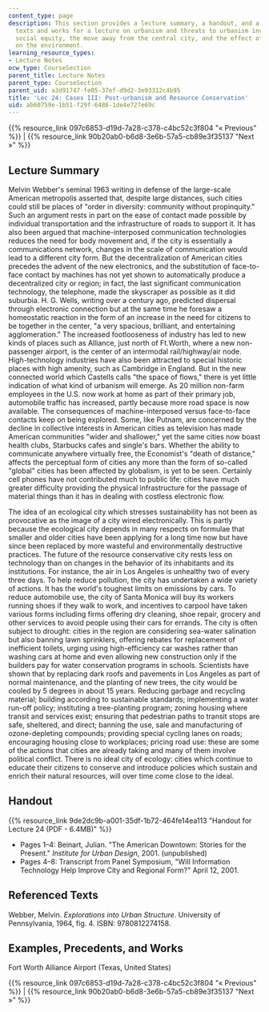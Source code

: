```yaml
---
content_type: page
description: This section provides a lecture summary, a handout, and a list of referenced
  texts and works for a lecture on urbanism and threats to urbanism including climate,
  social equity, the move away from the central city, and the effect of urban development
  on the environment.
learning_resource_types:
- Lecture Notes
ocw_type: CourseSection
parent_title: Lecture Notes
parent_type: CourseSection
parent_uid: a3d91747-fe05-37ef-d9d2-3e93312c4b95
title: 'Lec 24: Cases III: Post-urbanism and Resource Conservation'
uid: ab60759e-1b51-f29f-6486-1de4e727e69c
---
```


{{% resource_link 097c6853-d19d-7a28-c378-c4bc52c3f804 "« Previous" %}} | {{% resource_link 90b20ab0-b6d8-3e6b-57a5-cb89e3f35137 "Next »" %}}

Lecture Summary
---------------

Melvin Webber's seminal 1963 writing in defense of the large-scale American metropolis asserted that, despite large distances, such cities could still be places of "order in diversity: community without propinquity." Such an argument rests in part on the ease of contact made possible by individual transportation and the infrastructure of roads to support it. It has also been argued that machine-interposed communication technologies reduces the need for body movement and, if the city is essentially a communications network, changes in the scale of communication would lead to a different city form. But the decentralization of American cities precedes the advent of the new electronics, and the substitution of face-to-face contact by machines has not yet shown to automatically produce a decentralized city or region; in fact, the last significant communication technology, the telephone, made the skyscraper as possible as it did suburbia. H. G. Wells, writing over a century ago, predicted dispersal through electronic connection but at the same time he foresaw a homeostatic reaction in the form of an increase in the need for citizens to be together in the center, "a very spacious, brilliant, and entertaining agglomeration." The increased footlooseness of industry has led to new kinds of places such as Alliance, just north of Ft.Worth, where a new non-passenger airport, is the center of an intermodal rail/highway/air node. High-technology industries have also been attracted to special historic places with high amenity, such as Cambridge in England. But in the new connected world which Castells calls "the space of flows," there is yet little indication of what kind of urbanism will emerge. As 20 million non-farm employees in the U.S. now work at home as part of their primary job, automobile traffic has increased, partly because more road space is now available. The consequences of machine-interposed versus face-to-face contacts keep on being explored. Some, like Putnam, are concerned by the decline in collective interests in American cities as television has made American communities "wider and shallower," yet the same cities now boast health clubs, Starbucks cafes and single's bars. Whether the ability to communicate anywhere virtually free, the Economist's "death of distance," affects the perceptual form of cities any more than the form of so-called "global" cities has been affected by globalism, is yet to be seen. Certainly cell phones have not contributed much to public life: cities have much greater difficulty providing the physical infrastructure for the passage of material things than it has in dealing with costless electronic flow.

The idea of an ecological city which stresses sustainability has not been as provocative as the image of a city wired electronically. This is partly because the ecological city depends in many respects on formulae that smaller and older cities have been applying for a long time now but have since been replaced by more wasteful and environmentally destructive practices. The future of the resource conservative city rests less on technology than on changes in the behavior of its inhabitants and its institutions. For instance, the air in Los Angeles is unhealthy two of every three days. To help reduce pollution, the city has undertaken a wide variety of actions. It has the world's toughest limits on emissions by cars. To reduce automobile use, the city of Santa Monica will buy its workers running shoes if they walk to work, and incentives to carpool have taken various forms including firms offering dry cleaning, shoe repair, grocery and other services to avoid people using their cars for errands. The city is often subject to drought: cities in the region are considering sea-water salination but also banning lawn sprinklers, offering rebates for replacement of inefficient toilets, urging using high-efficiency car washes rather than washing cars at home and even allowing new construction only if the builders pay for water conservation programs in schools. Scientists have shown that by replacing dark roofs and pavements in Los Angeles as part of normal maintenance, and the planting of new trees, the city would be cooled by 5 degrees in about 15 years. Reducing garbage and recycling material; building according to sustainable standards; implementing a water run-off policy; instituting a tree-planting program; zoning housing where transit and services exist; ensuring that pedestrian paths to transit stops are safe, sheltered, and direct; banning the use, sale and manufacturing of ozone-depleting compounds; providing special cycling lanes on roads; encouraging housing close to workplaces; pricing road use: these are some of the actions that cities are already taking and many of them involve political conflict. There is no ideal city of ecology: cities which continue to educate their citizens to conserve and introduce policies which sustain and enrich their natural resources, will over time come close to the ideal.

Handout
-------

{{% resource_link 9de2dc9b-a001-35df-1b72-464fe14ea113 "Handout for Lecture 24 (PDF - 6.4MB)" %}}

*   Pages 1–4: Beinart, Julian. "The American Downtown: Stories for the Present." _Institute for Urban Design_, 2001. (unpublished)
*   Pages 4–8: Transcript from Panel Symposium, "Will Information Technology Help Improve City and Regional Form?" April 12, 2001.

Referenced Texts
----------------

Webber, Melvin. _Explorations into Urban Structure_. University of Pennsylvania, 1964, fig. 4. ISBN: 9780812274158.

Examples, Precedents, and Works
-------------------------------

Fort Worth Alliance Airport (Texas, United States)

{{% resource_link 097c6853-d19d-7a28-c378-c4bc52c3f804 "« Previous" %}} | {{% resource_link 90b20ab0-b6d8-3e6b-57a5-cb89e3f35137 "Next »" %}}